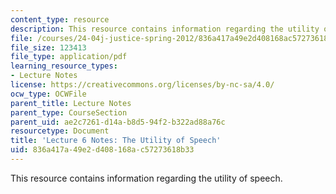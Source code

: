```yaml
---
content_type: resource
description: This resource contains information regarding the utility of speech.
file: /courses/24-04j-justice-spring-2012/836a417a49e2d408168ac57273618b33_MIT24_04JS12_lec06.pdf
file_size: 123413
file_type: application/pdf
learning_resource_types:
- Lecture Notes
license: https://creativecommons.org/licenses/by-nc-sa/4.0/
ocw_type: OCWFile
parent_title: Lecture Notes
parent_type: CourseSection
parent_uid: ae2c7261-d14a-b8d5-94f2-b322ad88a76c
resourcetype: Document
title: 'Lecture 6 Notes: The Utility of Speech'
uid: 836a417a-49e2-d408-168a-c57273618b33
---
```

This resource contains information regarding the utility of speech.